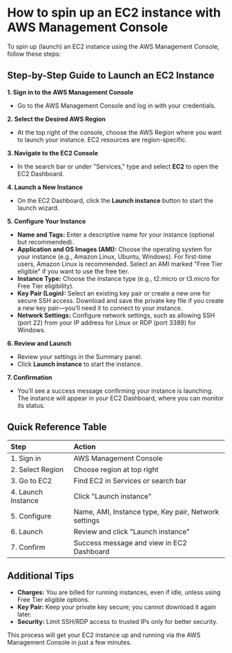 # How to spin up an EC2 instance with AWS Management Console

To spin up (launch) an EC2 instance using the AWS Management Console, follow these steps:

## Step-by-Step Guide to Launch an EC2 Instance

**1. Sign in to the AWS Management Console**

- Go to the AWS Management Console and log in with your credentials.

**2. Select the Desired AWS Region**

- At the top right of the console, choose the AWS Region where you want to launch your instance. EC2 resources are region-specific.

**3. Navigate to the EC2 Console**

- In the search bar or under "Services," type and select **EC2** to open the EC2 Dashboard.

**4. Launch a New Instance**

- On the EC2 Dashboard, click the **Launch instance** button to start the launch wizard.

**5. Configure Your Instance**

- **Name and Tags:** Enter a descriptive name for your instance (optional but recommended).
- **Application and OS Images (AMI):** Choose the operating system for your instance (e.g., Amazon Linux, Ubuntu, Windows). For first-time users, Amazon Linux is recommended. Select an AMI marked "Free Tier eligible" if you want to use the free tier.
- **Instance Type:** Choose the instance type (e.g., t2.micro or t3.micro for Free Tier eligibility).
- **Key Pair (Login):** Select an existing key pair or create a new one for secure SSH access. Download and save the private key file if you create a new key pair—you’ll need it to connect to your instance.
- **Network Settings:** Configure network settings, such as allowing SSH (port 22) from your IP address for Linux or RDP (port 3389) for Windows.

**6. Review and Launch**

- Review your settings in the Summary panel.
- Click **Launch instance** to start the instance.

**7. Confirmation**

- You’ll see a success message confirming your instance is launching. The instance will appear in your EC2 Dashboard, where you can monitor its status.


## Quick Reference Table

| Step | Action |
| :-- | :-- |
| 1. Sign in | AWS Management Console |
| 2. Select Region | Choose region at top right |
| 3. Go to EC2 | Find EC2 in Services or search bar |
| 4. Launch Instance | Click "Launch instance" |
| 5. Configure | Name, AMI, Instance type, Key pair, Network settings |
| 6. Launch | Review and click "Launch instance" |
| 7. Confirm | Success message and view in EC2 Dashboard |

## Additional Tips

- **Charges:** You are billed for running instances, even if idle, unless using Free Tier eligible options.
- **Key Pair:** Keep your private key secure; you cannot download it again later.
- **Security:** Limit SSH/RDP access to trusted IPs only for better security.

This process will get your EC2 instance up and running via the AWS Management Console in just a few minutes.

[^1_12]: https://www.reddit.com/r/aws/comments/jzh7sb/spin_up_ec2_instances_run_commands_on_them_and/

[^1_13]: https://cloudmaven.github.io/cloud101_cloudproviders/01-aws-intro/

[^1_14]: https://aws.amazon.com/ec2/getting-started/

